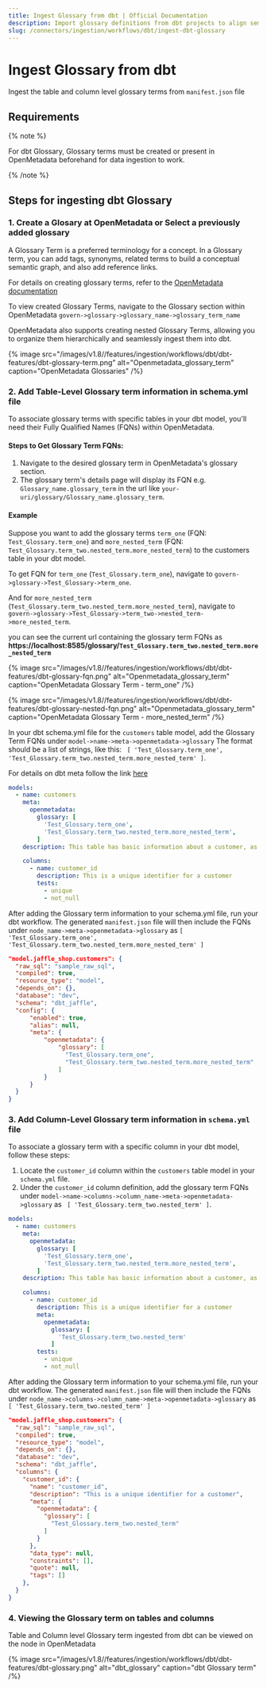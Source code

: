 ```yaml
---
title: Ingest Glossary from dbt | Official Documentation
description: Import glossary definitions from dbt projects to align semantic metadata with business context and governance.
slug: /connectors/ingestion/workflows/dbt/ingest-dbt-glossary
---
```


# Ingest Glossary from dbt

Ingest the table and column level glossary terms from `manifest.json` file

## Requirements

{% note %}

For dbt Glossary, Glossary terms must be created or present in OpenMetadata beforehand for data ingestion to work.

{% /note %}

## Steps for ingesting dbt Glossary

### 1. Create a Glosary at OpenMetadata or Select a previously added glossary
A Glossary Term is a preferred terminology for a concept. In a Glossary term, you can add tags, synonyms, related terms to build a conceptual semantic graph, and also add reference links.

For details on creating glossary terms, refer to the [OpenMetadata documentation](https://docs.open-metadata.org/v1.3.x/how-to-guides/data-governance/glossary/create-terms)

To view created Glossary Terms, navigate to the Glossary section within OpenMetadata `govern->glossary->glossary_name->glossary_term_name`

OpenMetadata also supports creating nested Glossary Terms, allowing you to organize them hierarchically and seamlessly ingest them into dbt.

{% image
  src="/images/v1.8//features/ingestion/workflows/dbt/dbt-features/dbt-glossary-term.png"
  alt="Openmetadata_glossary_term"
  caption="OpenMetadata Glossaries"
 /%}


### 2. Add Table-Level Glossary term information in schema.yml file

To associate glossary terms with specific tables in your dbt model, you'll need their Fully Qualified Names (FQNs) within OpenMetadata.

#### Steps to Get Glossary Term FQNs:
  1. Navigate to the desired glossary term in OpenMetadata's glossary section.
  2. The glossary term's details page will display its FQN e.g. `Glossary_name.glossary_term` in the url like `your-uri/glossary/Glossary_name.glossary_term`.

#### Example
Suppose you want to add the glossary terms `term_one` (FQN: `Test_Glossary.term_one`) and `more_nested_term` (FQN: `Test_Glossary.term_two.nested_term.more_nested_term`) to the customers table in your dbt model.

To get FQN for `term_one` (`Test_Glossary.term_one`), navigate to `govern->glossary->Test_Glossary->term_one`.

And for `more_nested_term` (`Test_Glossary.term_two.nested_term.more_nested_term`), navigate to `govern->glossary->Test_Glossary->term_two->nested_term->more_nested_term`.

you can see the current url containing the glossary term FQNs as **https://localhost:8585/glossary/`Test_Glossary.term_two.nested_term.more_nested_term`**

{% image
  src="/images/v1.8//features/ingestion/workflows/dbt/dbt-features/dbt-glossary-fqn.png"
  alt="Openmetadata_glossary_term"
  caption="OpenMetadata Glossary Term - term_one"
 /%}

{% image
  src="/images/v1.8//features/ingestion/workflows/dbt/dbt-features/dbt-glossary-nested-fqn.png"
  alt="Openmetadata_glossary_term"
  caption="OpenMetadata Glossary Term - more_nested_term"
 /%}

In your dbt schema.yml file for the `customers` table model, add the Glossary Term FQNs under `model->name->meta->openmetadata->glossary`
The format should be a list of strings, like this:  ` [ 'Test_Glossary.term_one', 'Test_Glossary.term_two.nested_term.more_nested_term' ]`.

For details on dbt meta follow the link [here](https://docs.getdbt.com/reference/resource-configs/meta)

```yml
models:
  - name: customers
    meta: 
      openmetadata:
        glossary: [
          'Test_Glossary.term_one',
          'Test_Glossary.term_two.nested_term.more_nested_term',
        ]
    description: This table has basic information about a customer, as well as some derived facts based on a customer's orders

    columns:
      - name: customer_id
        description: This is a unique identifier for a customer
        tests:
          - unique
          - not_null
```

After adding the Glossary term information to your schema.yml file, run your dbt workflow. 
The generated `manifest.json` file will then include the FQNs under `node_name->meta->openmetadata->glossary` as `[ 'Test_Glossary.term_one', 'Test_Glossary.term_two.nested_term.more_nested_term' ]`

```json
"model.jaffle_shop.customers": {
  "raw_sql": "sample_raw_sql",
  "compiled": true,
  "resource_type": "model",
  "depends_on": {},
  "database": "dev",
  "schema": "dbt_jaffle",
  "config": {
      "enabled": true,
      "alias": null,
      "meta": {
          "openmetadata": {
              "glossary": [
                "Test_Glossary.term_one",
                "Test_Glossary.term_two.nested_term.more_nested_term"
              ]
          }
      }
  }
}
```

### 3. Add Column-Level Glossary term information in `schema.yml` file

To associate a glossary term with a specific column in your dbt model, follow these steps:

  1. Locate the `customer_id` column within the `customers` table model in your `schema.yml` file.
  2. Under the `customer_id` column definition, add the glossary term FQNs under `model->name->columns->column_name->meta->openmetadata->glossary` as ` [ 'Test_Glossary.term_two.nested_term' ]`.

```yml
models:
  - name: customers
    meta: 
      openmetadata:
        glossary: [
          'Test_Glossary.term_one',
          'Test_Glossary.term_two.nested_term.more_nested_term',
        ]
    description: This table has basic information about a customer, as well as some derived facts based on a customer's orders

    columns:
      - name: customer_id
        description: This is a unique identifier for a customer
        meta: 
          openmetadata:
            glossary: [
              'Test_Glossary.term_two.nested_term'
            ]
        tests:
          - unique
          - not_null
```


After adding the Glossary term information to your schema.yml file, run your dbt workflow. 
The generated `manifest.json` file will then include the FQNs under `node_name->columns->column_name->meta->openmetadata->glossary` as `[ 'Test_Glossary.term_two.nested_term' ]`

```json
"model.jaffle_shop.customers": {
  "raw_sql": "sample_raw_sql",
  "compiled": true,
  "resource_type": "model",
  "depends_on": {},
  "database": "dev",
  "schema": "dbt_jaffle",
  "columns": {
    "customer_id": {
      "name": "customer_id",
      "description": "This is a unique identifier for a customer",
      "meta": {
        "openmetadata": {
          "glossary": [
            "Test_Glossary.term_two.nested_term"
          ]
        }
      },
      "data_type": null,
      "constraints": [],
      "quote": null,
      "tags": []
    },
  }
}
```

### 4. Viewing the Glossary term on tables and columns
Table and Column level Glossary term ingested from dbt can be viewed on the node in OpenMetadata

{% image
  src="/images/v1.8//features/ingestion/workflows/dbt/dbt-features/dbt-glossary.png"
  alt="dbt_glossary"
  caption="dbt Glossary term"
 /%}
